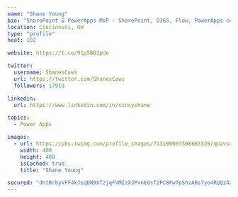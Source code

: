 ```yaml
---
name: "Shane Young"
bio: "SharePoint & PowerApps MVP - SharePoint, O365, Flow, PowerApps consulting? @PowerApps911 | Pure Snark? You found it."
location: Cincinnati, OH
type: "profile"
heat: 102

website: https://t.co/91p5BQ3pUe

twitter:
  username: ShanesCows
  url: https://twitter.com/ShanesCows
  followers: 17919

linkedin:
  url: https://www.linkedin.com/in/cincyshane

topics:
  - Power Apps

images:
  - url: https://pbs.twimg.com/profile_images/713100007398883329/qUzvsvQ3_400x400.jpg
    width: 400
    height: 400
    isCached: true
    title: "Shane Young"

secured: "dntBrbyVFF4kJsqDN9Xf2jqFVMIzXJPvnEOsf2PC8FwTpShzABs7yo4RQQz425q4rgBDoy9DR2CAC4Cbfc+lXjFEfDNuZQ/QuRHuHmSU0YIst+D0e3Ragx+bIIVcqymQY0bcEesn9aqKOo6mBY1HDCfPGPTrUJPbfVFmfOK/mZtDaw8nVGPwwzfX2Ia2w4eLnrgKF8DI844HTPZQj8X7jykNpYESJLbq0G9V9pArK+ccdi287BL2sy+tGaxzc8utZICsqkUv+UQQk6fVtY6JCvWFcQrVyLDtjsZBD+kDPeH6902pZ9jonwk277AmT58a9enn1fxQWLIu8BjCwtDXidQilzmeP1feHZCJxhnrRNfx2v4YtGuWq88gbgqTvrmd0l5HBsbAAfEOD7fd9BSLO1yiyBfYHD57GL9o9RXV9+c=;0G3fPMZOmf/c7G0ioIu8Iw=="
---
```


